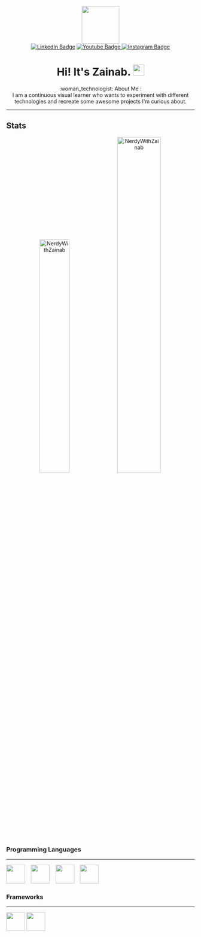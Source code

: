 <div id="header" align="center">
  <img src="https://media.tenor.com/QVC1Nmb9TwUAAAAi/coding.gif" width="100"/>
  <div id="badges">
    <a href="https://www.linkedin.com/feed/">  <img src="https://img.shields.io/badge/LinkedIn-blue?style=for-the-badge&logo=linkedin&logoColor=white" alt="LinkedIn Badge"/></a>
<a href="https://www.youtube.com/channel/UCZ1TVmJJ3lvVgsXlvCKx71w">
    <img src="https://img.shields.io/badge/YouTube-red?style=for-the-badge&logo=youtube&logoColor=white" alt="Youtube Badge"/>
</a>
<a href="https://www.instagram.com/nerdywithzainab/">
  <img src="https://img.shields.io/badge/Instagram-pink?style=for-the-badge&logo=instagram&logoColor=black" alt="Instagram Badge"/>
</a> 
</div>
  <img src="https://komarev.com/ghpvc/?username=NerdyWithZainab&style=flat-square&color=blue" alt=""/>
  <h1>
  Hi! It's Zainab.
  <img src="https://media.giphy.com/media/hvRJCLFzcasrR4ia7z/giphy.gif" width="30px"/>
</h1>
</div>
<div align="center">:woman_technologist:  About Me :</div>


<div align="center">I am a continuous visual learner who wants to experiment with different technologies and recreate some awesome projects I'm curious about.</div>
<hr>

<h2>Stats</h2>

<p align="center">
<img width="40%" src="https://github-readme-stats.vercel.app/api/top-langs?username=NerdyWithZainab&show_icons=true&theme=dracula&title_color=ff8000&text_color=ffffff&bg_color=6a6a6a&locale=en&layout=compact&hide_border=true" alt="NerdyWithZainab"/>
<img width="48%" src="https://github-readme-stats.vercel.app/api?username=NerdyWithZainab&show_icons=true&theme=dracula&title_color=ff8000&text_color=ffffff&bg_color=6a6a6a&locale=en&hide_border=true" alt="NerdyWithZainab" />
</p>

<h3>Programming Languages</h3>
<hr>
<p float="left">
  <img src="https://github.com/user-attachments/assets/4d3817c8-04a6-4332-83b7-f948c49019e4" width="50"/>
  &nbsp;&nbsp;
  <img src="https://github.com/user-attachments/assets/05b48726-0be9-4083-95b5-d09990d9f404" width="50"/>
  &nbsp;&nbsp;
  <img src="https://github.com/user-attachments/assets/d9383995-003b-42b5-9117-1c7fe208981f" width="50"/>
  &nbsp;&nbsp;
  <img src="https://github.com/user-attachments/assets/c97afa84-6791-4de9-8a5b-6ad93d253861" width="50"/>
</p>   

<h3>Frameworks</h3>
<hr>
<p float="left">
  <img src="https://github.com/user-attachments/assets/9526bd78-1b97-481a-8732-5166b48d48fb" width="50"/>
  <img src="https://github.com/user-attachments/assets/2a1f7a1c-8566-4546-a1d9-9358906688d6" width="50"/>
</p>
